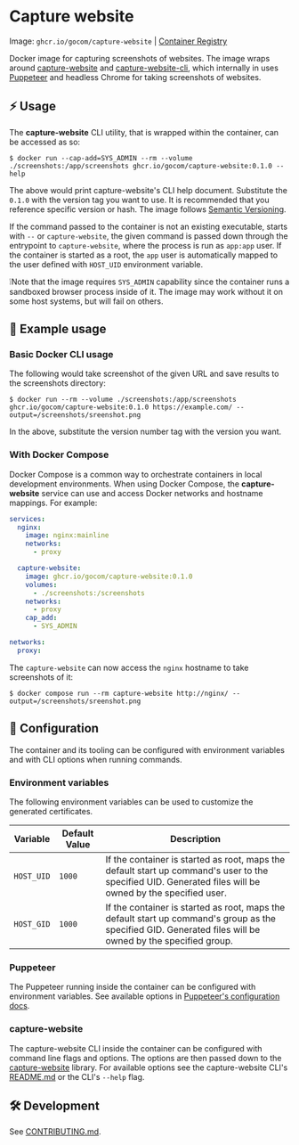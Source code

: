 Capture website
=====

Image: `ghcr.io/gocom/capture-website` | [Container Registry](https://github.com/gocom/capture-website/pkgs/container/capture-website)

Docker image for capturing screenshots of websites. The image wraps around
[capture-website](https://github.com/sindresorhus/capture-website) and
[capture-website-cli](https://github.com/sindresorhus/capture-website-cli), which
internally in uses [Puppeteer](https://github.com/puppeteer/puppeteer) and headless Chrome for taking screenshots
of websites.

⚡ Usage
-----

The **capture-website** CLI utility, that is wrapped within the container, can be accessed as so:

```shell
$ docker run --cap-add=SYS_ADMIN --rm --volume ./screenshots:/app/screenshots ghcr.io/gocom/capture-website:0.1.0 --help
```

The above would print capture-website's CLI help document. Substitute the `0.1.0` with the version tag you want to use.
It is recommended that you reference specific version or hash. The image follows
[Semantic Versioning](https://semver.org/).

If the command passed to the container is not an existing executable, starts with `--` or `capture-website`,
the given command is passed down through the entrypoint to `capture-website`, where the process is run as `app:app`
user. If the container is started as a root, the `app` user is automatically mapped to the user defined with `HOST_UID`
environment variable.

❕Note that the image requires `SYS_ADMIN` capability since the container runs a sandboxed browser process inside of
it. The image may work without it on some host systems, but will fail on others.

📝 Example usage
-----

### Basic Docker CLI usage

The following would take screenshot of the given URL and save results to the screenshots directory:

```shell
$ docker run --rm --volume ./screenshots:/app/screenshots ghcr.io/gocom/capture-website:0.1.0 https://example.com/ --output=/screenshots/sreenshot.png
```

In the above, substitute the version number tag with the version you want.

### With Docker Compose

Docker Compose is a common way to orchestrate containers in local development environments. When using Docker Compose,
the **capture-website** service can use and access Docker networks and hostname mappings. For example:

```yml
services:
  nginx:
    image: nginx:mainline
    networks:
      - proxy

  capture-website:
    image: ghcr.io/gocom/capture-website:0.1.0
    volumes:
      - ./screenshots:/screenshots
    networks:
      - proxy
    cap_add:
      - SYS_ADMIN

networks:
  proxy:
```

The `capture-website` can now access the `nginx` hostname to take screenshots of it:

```shell
$ docker compose run --rm capture-website http://nginx/ --output=/screenshots/sreenshot.png
```

🫧 Configuration
-----

The container and its tooling can be configured with environment variables and with CLI options when running commands.

### Environment variables

The following environment variables can be used to customize the generated certificates.

| Variable   | Default Value | Description                                                                                                                                                |
|------------|---------------|------------------------------------------------------------------------------------------------------------------------------------------------------------|
| `HOST_UID` | `1000`        | If the container is started as root, maps the default start up command's user to the specified UID. Generated files will be owned by the specified user.   |
| `HOST_GID` | `1000`        | If the container is started as root, maps the default start up command's group as the specified GID. Generated files will be owned by the specified group. |

### Puppeteer

The Puppeteer running inside the container can be configured with environment variables. See available options in
[Puppeteer's configuration docs](https://pptr.dev/api/puppeteer.configuration).

### capture-website

The capture-website CLI inside the container can be configured with command line flags and options. The options are
then passed down to the [capture-website](https://github.com/sindresorhus/capture-website) library. For available
options see the capture-website CLI's [README.md](https://github.com/sindresorhus/capture-website-cli) or the CLI's
`--help` flag.

🛠️ Development
-----

See [CONTRIBUTING.md](https://raw.github.com/gocom/capture-website/master/CONTRIBUTING.md).
